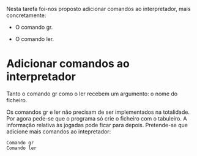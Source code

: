 Nesta tarefa foi-nos proposto adicionar comandos ao interpretador, mais concretamente:

- O comando gr.

- O comando ler.


# Adicionar comandos ao interpretador

Tanto o comando gr como o ler recebem um argumento: o nome do ficheiro.

Os comandos gr e ler não precisam de ser implementados na totalidade. 
Por agora pede-se que o programa só crie o ficheiro com o tabuleiro. A informação relativa às jogadas pode ficar para depois.
Pretende-se que adicione mais comandos ao intepretador:

    Comando gr
    Comando ler
